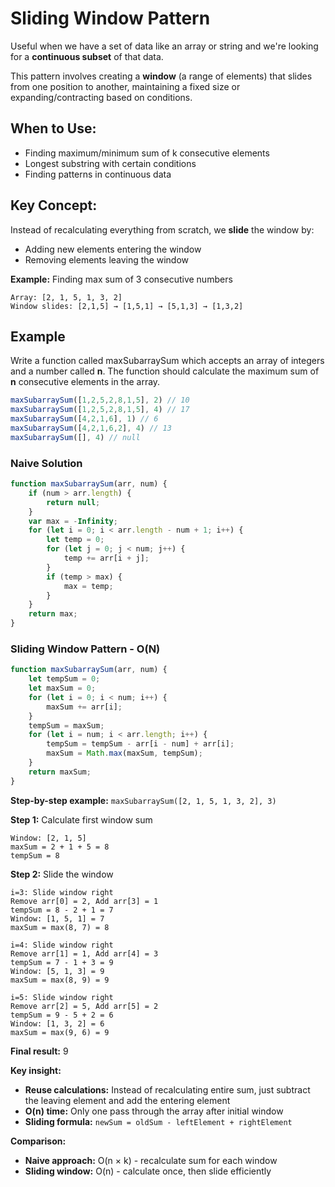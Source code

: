 # Sliding Window Pattern

Useful when we have a set of data like an array or string and we're looking for a **continuous subset** of that data.

This pattern involves creating a **window** (a range of elements) that slides from one position to another, maintaining a fixed size or expanding/contracting based on conditions.

## When to Use:
- Finding maximum/minimum sum of k consecutive elements
- Longest substring with certain conditions
- Finding patterns in continuous data

## Key Concept:
Instead of recalculating everything from scratch, we **slide** the window by:
- Adding new elements entering the window
- Removing elements leaving the window

**Example:** Finding max sum of 3 consecutive numbers
```
Array: [2, 1, 5, 1, 3, 2]
Window slides: [2,1,5] → [1,5,1] → [5,1,3] → [1,3,2]
```

## Example

Write a function called maxSubarraySum which accepts an array of integers and a number called **n**. The function should calculate the maximum sum of **n** consecutive elements in the array.

```javascript
maxSubarraySum([1,2,5,2,8,1,5], 2) // 10
maxSubarraySum([1,2,5,2,8,1,5], 4) // 17
maxSubarraySum([4,2,1,6], 1) // 6
maxSubarraySum([4,2,1,6,2], 4) // 13
maxSubarraySum([], 4) // null
```

### Naive Solution

```javascript
function maxSubarraySum(arr, num) {
    if (num > arr.length) {
        return null;
    }
    var max = -Infinity;
    for (let i = 0; i < arr.length - num + 1; i++) {
        let temp = 0;
        for (let j = 0; j < num; j++) {
            temp += arr[i + j];
        }
        if (temp > max) {
            max = temp;
        }
    }
    return max;
}
```

### Sliding Window Pattern - O(N)

```javascript
function maxSubarraySum(arr, num) {
    let tempSum = 0;
    let maxSum = 0;
    for (let i = 0; i < num; i++) {
        maxSum += arr[i];
    }
    tempSum = maxSum;
    for (let i = num; i < arr.length; i++) {
        tempSum = tempSum - arr[i - num] + arr[i];
        maxSum = Math.max(maxSum, tempSum);
    }
    return maxSum;
}
```

**Step-by-step example:** `maxSubarraySum([2, 1, 5, 1, 3, 2], 3)`

**Step 1:** Calculate first window sum
```
Window: [2, 1, 5]
maxSum = 2 + 1 + 5 = 8
tempSum = 8
```

**Step 2:** Slide the window
```
i=3: Slide window right
Remove arr[0] = 2, Add arr[3] = 1
tempSum = 8 - 2 + 1 = 7
Window: [1, 5, 1] = 7
maxSum = max(8, 7) = 8

i=4: Slide window right  
Remove arr[1] = 1, Add arr[4] = 3
tempSum = 7 - 1 + 3 = 9
Window: [5, 1, 3] = 9
maxSum = max(8, 9) = 9

i=5: Slide window right
Remove arr[2] = 5, Add arr[5] = 2  
tempSum = 9 - 5 + 2 = 6
Window: [1, 3, 2] = 6
maxSum = max(9, 6) = 9
```

**Final result:** 9

**Key insight:**
- **Reuse calculations:** Instead of recalculating entire sum, just subtract the leaving element and add the entering element
- **O(n) time:** Only one pass through the array after initial window
- **Sliding formula:** `newSum = oldSum - leftElement + rightElement`

**Comparison:**
- **Naive approach:** O(n × k) - recalculate sum for each window
- **Sliding window:** O(n) - calculate once, then slide efficiently